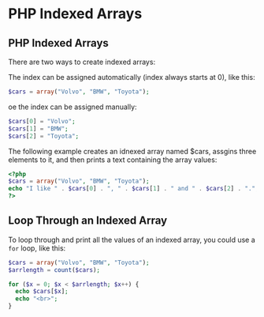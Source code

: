 # PHP Indexed Arrays

## PHP Indexed Arrays

There are two ways to create indexed arrays:

The index can be assigned automatically (index always starts at 0), like this:
```php
$cars = array("Volvo", "BMW", "Toyota");
```
oe the index can be assigned manually:

```php
$cars[0] = "Volvo";
$cars[1] = "BMW";
$cars[2] = "Toyota";
```
The following example creates an idnexed array named $cars, assgins three elements to it, and then prints a text containing the array values:

```php
<?php
$cars = array("Volvo", "BMW", "Toyota");
echo "I like " . $cars[0] . ", " . $cars[1] . " and " . $cars[2] . ".";
?>
```

## Loop Through an Indexed Array

To loop through and print all the values of an indexed array, you could use a `for` loop, like this:

```php
$cars = array("Volvo", "BMW", "Toyota");
$arrlength = count($cars);

for ($x = 0; $x < $arrlength; $x++) {
  echo $cars[$x];
  echo "<br>";
}
